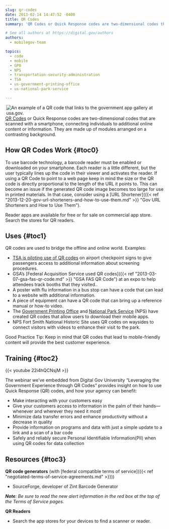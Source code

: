 ```yaml
---
slug: qr-codes
date: 2013-02-14 14:47:52 -0400
title: QR Codes
summary: 'QR Codes or Quick Response codes are two-dimensional codes that are scanned with a smartphone, connecting individuals to additional online content or information.'

# See all authors at https://digital.gov/authors
authors:
  - mobilegov-team

topics:
  - code
  - mobile
  - GPO
  - NPS
  - transportation-security-administration
  - TSA
  - us-government-printing-office
  - us-national-park-service

---
```


<img src="https://s3.amazonaws.com/digitalgov/_legacy-img/2013/12/USAgovAppsgalleryQRcode.png" align="right" alt="An example of a QR code that links to the government app gallery at usa.gov.">[QR Codes](http://en.wikipedia.org/wiki/QR_codes) or Quick Response codes are two-dimensional codes that are scanned with a smartphone, connecting individuals to additional online content or information. They are made up of modules arranged on a contrasting background.

## <a name="x-How QR Codes Work"></a>How QR Codes Work {#toc0}

To use barcode technology, a barcode reader must be enabled or downloaded on your smartphone. Each reader is a little different, but the user typically lines up the code in their viewer and activates the reader. If using a QR Code to point to a web page keep in mind the size or the QR code is directly proportional to the length of the URL it points to. This can become an issue if the generated QR code image becomes too large for use in printed materials. In that case, consider using a [URL Shortener]({{< ref "2013-12-20-gov-url-shorteners-and-how-to-use-them.md" >}} "Gov URL Shorteners and How to Use Them").

Reader apps are available for free or for sale on commercial app store. Search the stores for QR readers.

## Uses {#toc1}

QR codes are used to bridge the offline and online world. Examples:

  * [TSA is piloting use of QR codes](http://www.tsa.gov/press/qr_codes.shtm) on airport checkpoint signs to give passengers access to additional information about screening procedures.
  * GSA&#8217;s [Federal Acquisition Service used QR codes]({{< ref "2013-03-07-gsa-fas-qr-code.md" >}} "GSA FAS QR Code") at an expo to help attendees track booths that they visited..
  * A poster with flu information in a bus stop can have a code that can lead to a website with additional information.
  * A piece of equipment can have a QR code that can bring up a reference manual or how-to video.
  * The [Government Printing Office](http://www.gpo.gov/mobile/) and [National Park Service](http://www.nps.gov/nama/photosmultimedia/app-page.htm) (NPS) have created QR codes that allow users to download their mobile apps.
  * NPS Fort Smith National Historic Site uses QR codes on waysides to connect visitors with videos to enhance their visit to the park.

Good Practice Tip: Keep in mind that QR codes that lead to mobile-friendly content will provide the best customer experience.

## <a name="x-Training"></a>Training {#toc2}

{{< youtube 22i4hQCNsjM >}}
  
The webinar we&#8217;ve embedded from Digital Gov University &#8220;Leveraging the Government Experience through QR Codes&#8221; provides insight on how to use Quick Response (QR) codes, and how your agency can benefit:

  * Make interacting with your customers easy
  * Give your customers access to information in the palm of their hands—whenever and wherever they need it most!
  * Minimize data transfer errors and enhance productivity without a decrease in quality
  * Provide information on programs and data with just a simple update to a link and a scan of a bar code
  * Safely and reliably secure Personal Identifiable Information(PII) when using QR codes for data collection

## <a name="x-Resources"></a>Resources {#toc3}

**QR code generators** (with [federal compatible terms of service]({{< ref "negotiated-terms-of-service-agreements.md" >}}))

  * SourceForge, developer of Zint Barcode Generator

_**Note**: Be sure to read the new alert information in the red box at the top of the Terms of Service pages._

**QR Readers**

  * Search the app stores for your devices to find a scanner or reader.
